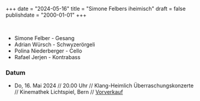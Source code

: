 +++
date = "2024-05-16"
title = "Simone Felbers iheimisch"
draft = false
publishdate = "2000-01-01"
+++

<br>

* Simone Felber - Gesang
* Adrian Würsch - Schwyzerörgeli
* Polina Niederberger - Cello
* Rafael Jerjen - Kontrabass

### Datum

* Do, 16. Mai 2024 // 20.00 Uhr // Klang-Heimlich Überraschungskonzerte // Kinemathek Lichtspiel, Bern // [Vorverkauf](https://klang-heimlich.ch/)
